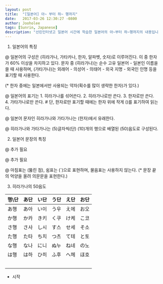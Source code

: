 ```yaml
---
layout: post
title:  "[일본어] 아~ 부터 하~ 행까지"
date:   2017-03-26 12:30:27 -0800
author: Jooholee
tags: [Sunrin, Japanese]
description: "선린인터넷고 일본어 시간에 학습한 일본어의 아~부터 하~행까지의 내용입니다."
---
```


1. 일본어의 특징

  @ 일본어의 구성은 (히라가나, 가타카나, 한자, 알파벳, 숫자)로 이루어진다. 이 중 한자가 60% 이상을 차지하고 있다. 문자 중 (히라가나)는 순수 고유 일본어 - 일본인 이름을 쓸 때 사용하며, (가타가나)는 외래어 - 의성어 - 의태어 - 외국 지명 - 외국인 인명 등을 표기할 때 사용한다.

  (* 한자 중에는 일본에서만 사용되는 약자(획수를 많이 생략한 한자)가 있다.)

  @ 일본어의 표기는
    1. 히라가나를 섞어쓴다.
    2. 히라가나로만 쓴다.
    3. 한자로만 쓴다.
    4. 가타가나로만 쓴다.
    # 단, 한자로만 표기할 때에는 한자 위에 작게 ()를 표기하여 읽는다.

  @ 일본어 문자인 히라가나와 가타가나는 (한자)에서 유래한다.

  @ 히라가나와 가타가나는 (5)글자씩(단) (10)개의 행으로 배열된 (50)음도로 구성된다.

2. 일본어 문장의 특징

  @ 추가 필요

  @ 추가 필요

  @ 마침표는 (뚫린 점), 쉼표는 (`)으로 표현하며, 물음표는 사용하지 않는다. (* 문장 끝의 억양을 올려 의문문을 표현한다.)

3. 히라가나의 50음도

|행\단|あ단|い단|う단|え단|お단|
|:-- |:--:|:--:|:--:|:--:| --:|
|あ행|あ아|い이|う우|え에 |お오|
|か행|か카|き키|く쿠|け케 |こ코|
|さ행|さ사|し시|す스|せ세 |そ소|
|た행|た타|ち치|つ츠|て테 |と토|
|な행|な나|に니|ぬ누|ね네 |の노|
|は행|は하|ひ히|ふ후|へ헤 |ほ호|
|  |  |  |  |  |  |
|  |  |  |  |  |  |
|  |  |  |  |  |  |
|  |  |  |  |  |  |
|  |  |  |  |  |  |


+ 시작

[jekyll-docs]: http://joey914.github.io/home
[jekyll-gh]:   https://github.com/joey914/joey914
[jekyll-talk]: https://talk.joey914.com/
